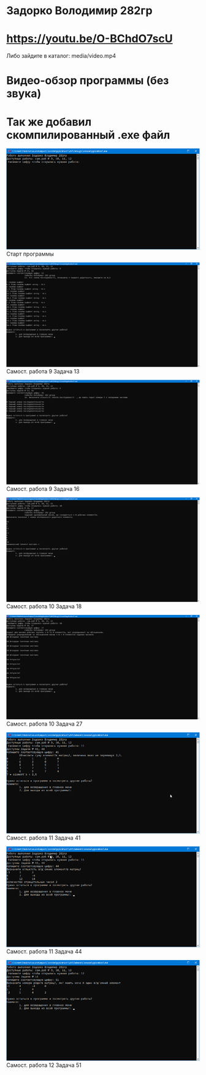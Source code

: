 # Задорко Володимир 282гр
# https://youtu.be/O-BChdO7scU
Либо зайдите в каталог: media/video.mp4
# Видео-обзор программы (без звука)
# Так же добавил скомпилированный .exe файл 
![alt menu](images/window1.png)
Старт программы

![alt prog9_13](images/9_13_(1).png)
Cамост. работа 9 Задача 13

![alt prog9_16](images/9_16.png)
Cамост. работа 9 Задача 16

![alt prog10_18](images/10_18.png)
Cамост. работа 10 Задача 18

![alt prog10_27](images/10_27.png)
Cамост. работа 10 Задача 27

![alt prog11_41](images/11_41.png)
Cамост. работа 11 Задача 41

![alt prog11_44](images/11_44.png)
Cамост. работа 11 Задача 44

![alt prog12_51](images/12_51.png)
Cамост. работа 12 Задача 51

